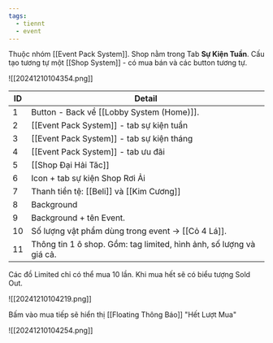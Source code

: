 ```yaml
---
tags:
  - tiennt
  - event
---
```

Thuộc nhóm [[Event Pack System]]. Shop nằm trong Tab **Sự Kiện Tuần**.
Cấu tạo tương tự một [[Shop System]] - có mua bán và các button tương tự.

![[20241210104354.png]]

| ID  | Detail                                                              |
| --- | ------------------------------------------------------------------- |
| 1   | Button - Back về [[Lobby System (Home)]].                                  |
| 2   | [[Event Pack System]] - tab sự kiện tuần                            |
| 3   | [[Event Pack System]] - tab sự kiện tháng                           |
| 4   | [[Event Pack System]] - tab ưu đãi                                  |
| 5   | [[Shop Đại Hải Tăc]]                                                |
| 6   | Icon + tab sự kiện Shop Rơi Ải                                      |
| 7   | Thanh tiền tệ: [[Beli]] và [[Kim Cương]]                            |
| 8   | Background                                                          |
| 9   | Background + tên Event.                                             |
| 10  | Số lượng vật phẩm dùng trong event -> [[Cỏ 4 Lá]].                  |
| 11  | Thông tin 1 ô shop. Gồm: tag limited, hình ảnh, số lượng và giá cả. |
Các đồ Limited chỉ có thể mua 10 lần.
Khi mua hết sẽ có biểu tượng Sold Out. 

![[20241210104219.png]]

Bấm vào mua tiếp sẽ hiển thị [[Floating Thông Báo]] "Hết Lượt Mua"

![[20241210104254.png]]